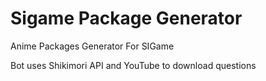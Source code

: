 # Sigame Package Generator
Anime Packages Generator For SIGame

Bot uses Shikimori API and YouTube to download questions

